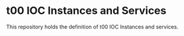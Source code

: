 # t00 IOC Instances and Services

This repository holds the definition of t00 IOC Instances and services.
